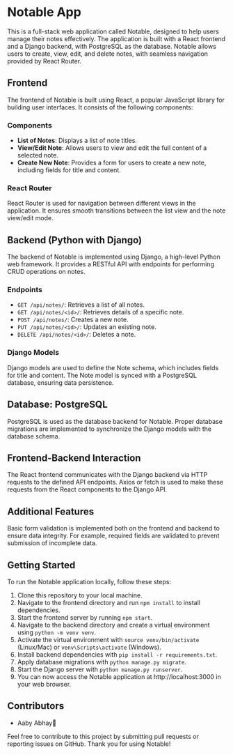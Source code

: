 # Notable App

This is a full-stack web application called Notable, designed to help users manage their notes effectively. The application is built with a React frontend and a Django backend, with PostgreSQL as the database. Notable allows users to create, view, edit, and delete notes, with seamless navigation provided by React Router.

## Frontend

The frontend of Notable is built using React, a popular JavaScript library for building user interfaces. It consists of the following components:

### Components

- **List of Notes**: Displays a list of note titles.
- **View/Edit Note**: Allows users to view and edit the full content of a selected note.
- **Create New Note**: Provides a form for users to create a new note, including fields for title and content.

### React Router

React Router is used for navigation between different views in the application. It ensures smooth transitions between the list view and the note view/edit mode.

## Backend (Python with Django)

The backend of Notable is implemented using Django, a high-level Python web framework. It provides a RESTful API with endpoints for performing CRUD operations on notes.

### Endpoints

- `GET /api/notes/`: Retrieves a list of all notes.
- `GET /api/notes/<id>/`: Retrieves details of a specific note.
- `POST /api/notes/`: Creates a new note.
- `PUT /api/notes/<id>/`: Updates an existing note.
- `DELETE /api/notes/<id>/`: Deletes a note.

### Django Models

Django models are used to define the Note schema, which includes fields for title and content. The Note model is synced with a PostgreSQL database, ensuring data persistence.

## Database: PostgreSQL

PostgreSQL is used as the database backend for Notable. Proper database migrations are implemented to synchronize the Django models with the database schema.

## Frontend-Backend Interaction

The React frontend communicates with the Django backend via HTTP requests to the defined API endpoints. Axios or fetch is used to make these requests from the React components to the Django API.

## Additional Features

Basic form validation is implemented both on the frontend and backend to ensure data integrity. For example, required fields are validated to prevent submission of incomplete data.

## Getting Started

To run the Notable application locally, follow these steps:

1. Clone this repository to your local machine.
2. Navigate to the frontend directory and run `npm install` to install dependencies.
3. Start the frontend server by running `npm start`.
4. Navigate to the backend directory and create a virtual environment using `python -m venv venv`.
5. Activate the virtual environment with `source venv/bin/activate` (Linux/Mac) or `venv\Scripts\activate` (Windows).
6. Install backend dependencies with `pip install -r requirements.txt`.
7. Apply database migrations with `python manage.py migrate`.
8. Start the Django server with `python manage.py runserver`.
9. You can now access the Notable application at http://localhost:3000 in your web browser.

## Contributors

- Aaby Abhay🍻

Feel free to contribute to this project by submitting pull requests or reporting issues on GitHub. Thank you for using Notable!
